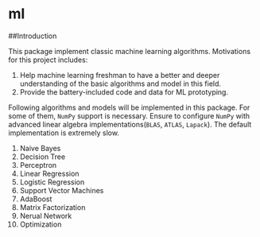 ml
==

##Introduction

This package implement classic machine learning algorithms. Motivations for this project includes:

1. Help machine learning freshman to have a better and deeper understanding of the basic algorithms and model in this field.
2. Provide the battery-included code and data for ML prototyping.

Following algorithms and models will be implemented in this package. 
For some of them, `NumPy` support is necessary.
Ensure to configure `NumPy` with advanced linear algebra implementations(`BLAS`, `ATLAS`, `Lapack`). 
The default implementation is extremely slow.

1. Naive Bayes
2. Decision Tree
3. Perceptron
4. Linear Regression
5. Logistic Regression
6. Support Vector Machines
7. AdaBoost
8. Matrix Factorization
9. Nerual Network
10. Optimization




